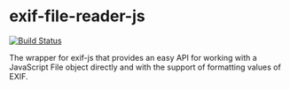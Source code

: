 # exif-file-reader-js

[![Build Status](https://travis-ci.com/rawphotoforfree-com/exif-file-reader-js.svg?branch=master)](https://travis-ci.com/rawphotoforfree-com/exif-file-reader-js)

The wrapper for exif-js that provides an easy API for working with a JavaScript File object directly and with the support of formatting values of EXIF.
